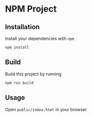 # NPM Project

## Installation

Install your dependencies with `npm`

```
npm install
```

## Build

Build this project by running

```
npm run build
```

## Usage

Open `public/index.html` in your browser
